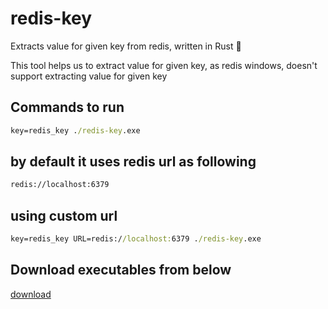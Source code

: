 # redis-key
Extracts value for given key from redis, written in Rust 🦀

This tool helps us to extract value for given key, as redis windows, doesn't support extracting value for given key

## Commands to run

```cmd
key=redis_key ./redis-key.exe
```

## by default it uses redis url as following
```cmd
redis://localhost:6379
```

## using custom url
```cmd
key=redis_key URL=redis://localhost:6379 ./redis-key.exe
```


## Download executables from below
[download](https://github.com/saiumesh535/redis-key/releases)
